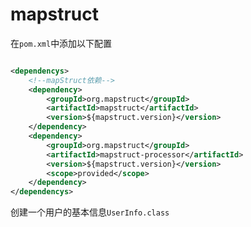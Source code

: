 # mapstruct

在`pom.xml`中添加以下配置

```xml

<dependencys>
    <!--mapStruct依赖-->
    <dependency>
        <groupId>org.mapstruct</groupId>
        <artifactId>mapstruct</artifactId>
        <version>${mapstruct.version}</version>
    </dependency>
    <dependency>
        <groupId>org.mapstruct</groupId>
        <artifactId>mapstruct-processor</artifactId>
        <version>${mapstruct.version}</version>
        <scope>provided</scope>
    </dependency>
</dependencys>
```

创建一个用户的基本信息`UserInfo.class`
















